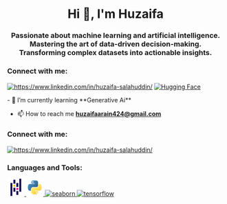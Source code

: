 <h1 align="center">Hi 👋, I'm Huzaifa</h1>
<h3 align="center">Passionate about machine learning and artificial intelligence. Mastering the art of data-driven decision-making. Transforming complex datasets into actionable insights.</h3>

<h3 align="left">Connect with me:</h3>
<p align="left">
<a href="https://www.linkedin.com/in/huzaifa-salahuddin/" target="blank"><img align="center" src="https://raw.githubusercontent.com/rahuldkjain/github-profile-readme-generator/master/src/images/icons/Social/linked-in-alt.svg" alt="https://www.linkedin.com/in/huzaifa-salahuddin/" height="30" width="40" /></a>
<a href="https://huggingface.co/Huzaifa424" target="blank"><img align="center" src="https://huggingface.co/front/assets/huggingface_logo-noborder.svg" alt="Hugging Face" height="30" width="40" /></a>
</p>

</p>
- 🌱 I’m currently learning **Generative Ai**

- 📫 How to reach me **huzaifaarain424@gmail.com**

<h3 align="left">Connect with me:</h3>
<p align="left">
<a href="https://www.linkedin.com/in/huzaifa-salahuddin/" target="blank"><img align="center" src="https://raw.githubusercontent.com/rahuldkjain/github-profile-readme-generator/master/src/images/icons/Social/linked-in-alt.svg" alt="https://www.linkedin.com/in/huzaifa-salahuddin/" height="30" width="40" /></a>
</p>

<h3 align="left">Languages and Tools:</h3>
<p align="left"> <a href="https://pandas.pydata.org/" target="_blank" rel="noreferrer"> <img src="https://raw.githubusercontent.com/devicons/devicon/2ae2a900d2f041da66e950e4d48052658d850630/icons/pandas/pandas-original.svg" alt="pandas" width="40" height="40"/> </a> <a href="https://www.python.org" target="_blank" rel="noreferrer"> <img src="https://raw.githubusercontent.com/devicons/devicon/master/icons/python/python-original.svg" alt="python" width="40" height="40"/> </a> <a href="https://seaborn.pydata.org/" target="_blank" rel="noreferrer"> <img src="https://seaborn.pydata.org/_images/logo-mark-lightbg.svg" alt="seaborn" width="40" height="40"/> </a> <a href="https://www.tensorflow.org" target="_blank" rel="noreferrer"> <img src="https://www.vectorlogo.zone/logos/tensorflow/tensorflow-icon.svg" alt="tensorflow" width="40" height="40"/> </a> </p>
